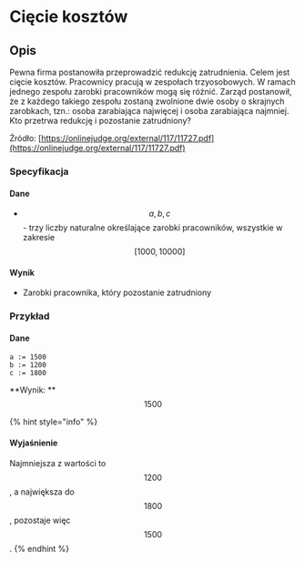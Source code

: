 # Cięcie kosztów

## Opis

Pewna firma postanowiła przeprowadzić redukcję zatrudnienia. Celem jest cięcie kosztów. Pracownicy pracują w zespołach trzyosobowych. W ramach jednego zespołu zarobki pracowników mogą się różnić. Zarząd postanowił, że z każdego takiego zespołu zostaną zwolnione dwie osoby o skrajnych zarobkach, tzn.: osoba zarabiająca najwięcej i osoba zarabiająca najmniej. Kto przetrwa redukcję i pozostanie zatrudniony?

Źródło: [https://onlinejudge.org/external/117/11727.pdf](https://onlinejudge.org/external/117/11727.pdf)

### Specyfikacja

#### Dane

* $$a,b,c$$ - trzy liczby naturalne określające zarobki pracowników, wszystkie w zakresie $$[1000, 10000]$$

#### Wynik

* Zarobki pracownika, który pozostanie zatrudniony

### Przykład

#### Dane

```
a := 1500
b := 1200
c := 1800
```

**Wynik: **$$1500$$

{% hint style="info" %}
#### Wyjaśnienie

Najmniejsza z wartości to $$1200$$, a największa do $$1800$$, pozostaje więc $$1500$$.
{% endhint %}

